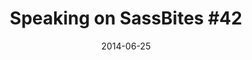 ---
codepen: false
comments: false
date: 2014-06-25
external:
  host: Youtube
  url: https://www.youtube.com/watch?v=H6Y9r49InXo
layout: none
preview: false
published: true
sassmeister: false
summary: false
title: "Speaking on SassBites #42"
---
